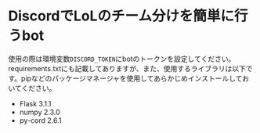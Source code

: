 # DiscordでLoLのチーム分けを簡単に行うbot

使用の際は環境変数`DISCORD_TOKEN`にbotのトークンを設定してください。requirements.txtにも記載してありますが、また、使用するライブラリは以下です。pipなどのパッケージマネージャを使用してあらかじめインストールしておいてください。

- Flask            3.1.1
- numpy            2.3.0  
- py-cord          2.6.1  
